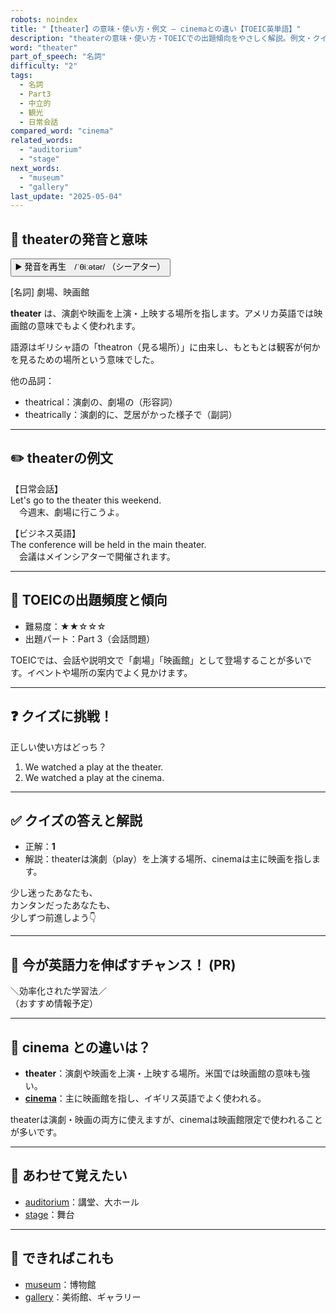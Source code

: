 ```yaml
---
robots: noindex
title: "【theater】の意味・使い方・例文 ― cinemaとの違い【TOEIC英単語】"
description: "theaterの意味・使い方・TOEICでの出題傾向をやさしく解説。例文・クイズ付きでcinemaとの違いもわかりやすく学べます。"
word: "theater"
part_of_speech: "名詞"
difficulty: "2"
tags:
  - 名詞
  - Part3
  - 中立的
  - 観光
  - 日常会話
compared_word: "cinema"
related_words:
  - "auditorium"
  - "stage"
next_words:
  - "museum"
  - "gallery"
last_update: "2025-05-04"
---
```


## 🔰 theaterの発音と意味

<button class="play-audio" onclick="playTTS('theater')">
  <span class="play-audio-main">
    ▶️ 発音を再生　/ˈθiːətər/
  </span>
  <span class="play-audio-sub">
    （シーアター）
  </span>
</button>

[名詞] 劇場、映画館

**theater** は、演劇や映画を上演・上映する場所を指します。アメリカ英語では映画館の意味でもよく使われます。

語源はギリシャ語の「theatron（見る場所）」に由来し、もともとは観客が何かを見るための場所という意味でした。

他の品詞：  
- theatrical：演劇の、劇場の（形容詞）
- theatrically：演劇的に、芝居がかった様子で（副詞）

---

## ✏️ theaterの例文

【日常会話】  
Let's go to the theater this weekend.  
　今週末、劇場に行こうよ。

【ビジネス英語】  
The conference will be held in the main theater.  
　会議はメインシアターで開催されます。

---

## 🎯 TOEICの出題頻度と傾向

- 難易度：★★☆☆☆
- 出題パート：Part 3（会話問題）

TOEICでは、会話や説明文で「劇場」「映画館」として登場することが多いです。イベントや場所の案内でよく見かけます。

---

## ❓ クイズに挑戦！

正しい使い方はどっち？

1. We watched a play at the theater.  
2. We watched a play at the cinema.

---

## ✅ クイズの答えと解説

- 正解：**1**
- 解説：theaterは演劇（play）を上演する場所、cinemaは主に映画を指します。

少し迷ったあなたも、  
カンタンだったあなたも、  
少しずつ前進しよう👇️

---

## 🚀 今が英語力を伸ばすチャンス！ (PR)

<div class="info-center">
＼効率化された学習法／<br>  
（おすすめ情報予定）
</div>

---

## 🤔  cinema との違いは？

- **theater**：演劇や映画を上演・上映する場所。米国では映画館の意味も強い。
- **[cinema](/word/cinema/)**：主に映画館を指し、イギリス英語でよく使われる。

theaterは演劇・映画の両方に使えますが、cinemaは映画館限定で使われることが多いです。

---

## 🧩 あわせて覚えたい

- [auditorium](/word/auditorium/)：講堂、大ホール
- [stage](/word/stage/)：舞台

---

## 📖 できればこれも

- [museum](/word/museum/)：博物館
- [gallery](/word/gallery/)：美術館、ギャラリー

<!-- cvid: aid05_bid40 -->
